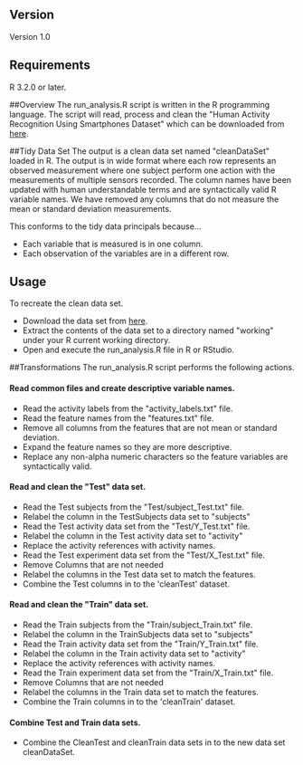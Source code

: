 ## Version
Version 1.0

## Requirements
R 3.2.0 or later.

##Overview
The run_analysis.R script is written in the R programming language. The script will read, process and clean the "Human Activity Recognition Using Smartphones Dataset" 
which can be downloaded from [here](https://d396qusza40orc.cloudfront.net/getdata%2Fprojectfiles%2FUCI%20HAR%20Dataset.zip).

##Tidy Data Set
The output is a clean data set named "cleanDataSet" loaded in R.
The output is in wide format where each row represents an observed measurement where one subject perform one action with the measurements of multiple sensors recorded.
The column names have been updated with human understandable terms and are syntactically valid R variable names.
We have removed any columns that do not measure the mean or standard deviation measurements.

This conforms to the tidy data principals because...
* Each variable that is measured is in one column.
* Each observation of the variables are in a different row.

## Usage
To recreate the clean data set.
* Download the data set from [here](https://d396qusza40orc.cloudfront.net/getdata%2Fprojectfiles%2FUCI%20HAR%20Dataset.zip).
* Extract the contents of the data set to a directory named "working" under your R current working directory.
* Open and execute the run_analysis.R file in R or RStudio.


##Transformations
The run_analysis.R script performs the following actions.

#### Read common files and create descriptive variable names.
* Read the activity labels from the "activity_labels.txt" file.
* Read the feature names from the "features.txt" file.
* Remove all columns from the features that are not mean or standard deviation.
* Expand the feature names so they are more descriptive.
* Replace any non-alpha numeric characters so the feature variables are syntactically valid.

#### Read and clean the "Test" data set.
* Read the Test subjects from the "Test/subject_Test.txt" file.
* Relabel the column in the TestSubjects data set to "subjects"
* Read the Test activity data set from the "Test/Y_Test.txt" file.
* Relabel the column in the Test activity data set to "activity"
* Replace the activity references with activity names.
* Read the Test experiment data set from the "Test/X_Test.txt" file.
* Remove Columns that are not needed
* Relabel the columns in the Test data set to match the features.
* Combine the Test columns in to the 'cleanTest' dataset.

#### Read and clean the "Train" data set.
* Read the Train subjects from the "Train/subject_Train.txt" file.
* Relabel the column in the TrainSubjects data set to "subjects"
* Read the Train activity data set from the "Train/Y_Train.txt" file.
* Relabel the column in the Train activity data set to "activity"
* Replace the activity references with activity names.
* Read the Train experiment data set from the "Train/X_Train.txt" file.
* Remove Columns that are not needed
* Relabel the columns in the Train data set to match the features.
* Combine the Train columns in to the 'cleanTrain' dataset.

#### Combine Test and Train data sets.
* Combine the CleanTest and cleanTrain data sets in to the new data set cleanDataSet.










